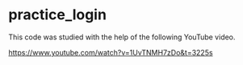 # practice_login

This code was studied with the help of the following YouTube video.

https://www.youtube.com/watch?v=1UvTNMH7zDo&t=3225s
